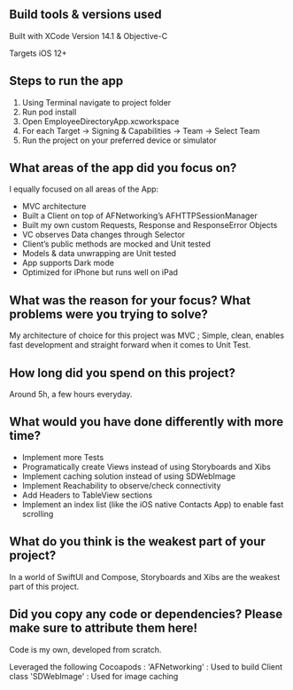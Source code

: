 ## Build tools & versions used

Built with XCode Version 14.1 & Objective-C

Targets iOS 12+

## Steps to run the app

1) Using Terminal navigate to project folder
2) Run pod install
3) Open EmployeeDirectoryApp.xcworkspace
4) For each Target -> Signing & Capabilities -> Team -> Select Team
5) Run the project on your preferred device or simulator

## What areas of the app did you focus on?

I equally focused on all areas of the App:
- MVC architecture
- Built a Client on top of AFNetworking’s AFHTTPSessionManager
- Built my own custom Requests, Response and ResponseError Objects
- VC observes Data changes through Selector 
- Client’s public methods are mocked and Unit tested
- Models & data unwrapping are Unit tested
- App supports Dark mode
- Optimized for iPhone but runs well on iPad

## What was the reason for your focus? What problems were you trying to solve?

My architecture of choice for this project was MVC ; Simple, clean, enables fast development and straight forward when it comes to Unit Test.

## How long did you spend on this project?

Around 5h, a few hours everyday.

## What would you have done differently with more time?  

- Implement more Tests
- Programatically create Views instead of using Storyboards and Xibs 
- Implement caching solution instead of using SDWebImage
- Implement Reachability to observe/check connectivity 
- Add Headers to TableView sections
- Implement an index list (like the iOS native Contacts App) to enable fast scrolling

## What do you think is the weakest part of your project?

In a world of SwiftUI and Compose, Storyboards and Xibs are the weakest part of this project. 

## Did you copy any code or dependencies? Please make sure to attribute them here!

Code is my own, developed from scratch.

Leveraged the following Cocoapods : 
    'AFNetworking' : Used to build Client class
    'SDWebImage'  : Used for image caching 
